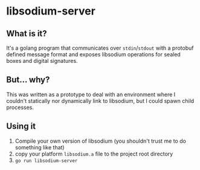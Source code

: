 # libsodium-server

## What is it?

It's a golang program that communicates over `stdin`/`stdout` with a protobuf defined message
format and exposes libsodium operations for sealed boxes and digital signatures.

## But... why?

This was written as a prototype to deal with an environment where I couldn't statically nor dynamically link to
libsodium, but I could spawn child processes.

## Using it

1. Compile your own version of libsodium (you shouldn't trust me to do something like that)
1. copy your platform `libsodium.a` file to the project root directory
1. `go run libsodium-server`